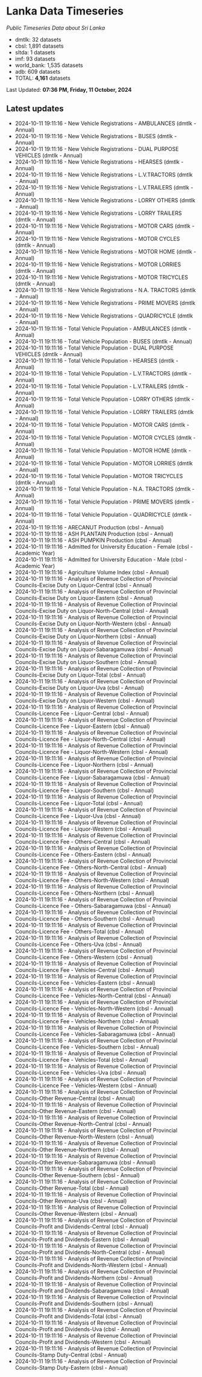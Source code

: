 # Lanka Data Timeseries
*Public Timeseries Data about Sri Lanka*

* dmtlk: 32 datasets
* cbsl: 1,891 datasets
* sltda: 1 datasets
* imf: 93 datasets
* world_bank: 1,535 datasets
* adb: 609 datasets
* TOTAL: **4,161** datasets

Last Updated: **07:36 PM, Friday, 11 October, 2024**

## Latest updates

* 2024-10-11 19:11:16 - New Vehicle Registrations - AMBULANCES (dmtlk - Annual)
* 2024-10-11 19:11:16 - New Vehicle Registrations - BUSES (dmtlk - Annual)
* 2024-10-11 19:11:16 - New Vehicle Registrations - DUAL PURPOSE VEHICLES (dmtlk - Annual)
* 2024-10-11 19:11:16 - New Vehicle Registrations - HEARSES (dmtlk - Annual)
* 2024-10-11 19:11:16 - New Vehicle Registrations - L.V.TRACTORS (dmtlk - Annual)
* 2024-10-11 19:11:16 - New Vehicle Registrations - L.V.TRAILERS (dmtlk - Annual)
* 2024-10-11 19:11:16 - New Vehicle Registrations - LORRY OTHERS (dmtlk - Annual)
* 2024-10-11 19:11:16 - New Vehicle Registrations - LORRY TRAILERS (dmtlk - Annual)
* 2024-10-11 19:11:16 - New Vehicle Registrations - MOTOR CARS (dmtlk - Annual)
* 2024-10-11 19:11:16 - New Vehicle Registrations - MOTOR CYCLES (dmtlk - Annual)
* 2024-10-11 19:11:16 - New Vehicle Registrations - MOTOR HOME (dmtlk - Annual)
* 2024-10-11 19:11:16 - New Vehicle Registrations - MOTOR LORRIES (dmtlk - Annual)
* 2024-10-11 19:11:16 - New Vehicle Registrations - MOTOR TRICYCLES (dmtlk - Annual)
* 2024-10-11 19:11:16 - New Vehicle Registrations - N.A. TRACTORS (dmtlk - Annual)
* 2024-10-11 19:11:16 - New Vehicle Registrations - PRIME MOVERS (dmtlk - Annual)
* 2024-10-11 19:11:16 - New Vehicle Registrations - QUADRICYCLE (dmtlk - Annual)
* 2024-10-11 19:11:16 - Total Vehicle Population - AMBULANCES (dmtlk - Annual)
* 2024-10-11 19:11:16 - Total Vehicle Population - BUSES (dmtlk - Annual)
* 2024-10-11 19:11:16 - Total Vehicle Population - DUAL PURPOSE VEHICLES (dmtlk - Annual)
* 2024-10-11 19:11:16 - Total Vehicle Population - HEARSES (dmtlk - Annual)
* 2024-10-11 19:11:16 - Total Vehicle Population - L.V.TRACTORS (dmtlk - Annual)
* 2024-10-11 19:11:16 - Total Vehicle Population - L.V.TRAILERS (dmtlk - Annual)
* 2024-10-11 19:11:16 - Total Vehicle Population - LORRY OTHERS (dmtlk - Annual)
* 2024-10-11 19:11:16 - Total Vehicle Population - LORRY TRAILERS (dmtlk - Annual)
* 2024-10-11 19:11:16 - Total Vehicle Population - MOTOR CARS (dmtlk - Annual)
* 2024-10-11 19:11:16 - Total Vehicle Population - MOTOR CYCLES (dmtlk - Annual)
* 2024-10-11 19:11:16 - Total Vehicle Population - MOTOR HOME (dmtlk - Annual)
* 2024-10-11 19:11:16 - Total Vehicle Population - MOTOR LORRIES (dmtlk - Annual)
* 2024-10-11 19:11:16 - Total Vehicle Population - MOTOR TRICYCLES (dmtlk - Annual)
* 2024-10-11 19:11:16 - Total Vehicle Population - N.A. TRACTORS (dmtlk - Annual)
* 2024-10-11 19:11:16 - Total Vehicle Population - PRIME MOVERS (dmtlk - Annual)
* 2024-10-11 19:11:16 - Total Vehicle Population - QUADRICYCLE (dmtlk - Annual)
* 2024-10-11 19:11:16 - ARECANUT Production (cbsl - Annual)
* 2024-10-11 19:11:16 - ASH PLANTAIN Production (cbsl - Annual)
* 2024-10-11 19:11:16 - ASH PUMPKIN Production (cbsl - Annual)
* 2024-10-11 19:11:16 - Admitted for University Education - Female (cbsl - Academic Year)
* 2024-10-11 19:11:16 - Admitted for University Education - Male (cbsl - Academic Year)
* 2024-10-11 19:11:16 - Agriculture Volume Index (cbsl - Annual)
* 2024-10-11 19:11:16 - Analysis of Revenue Collection of Provincial Councils-Excise Duty on Liquor-Central (cbsl - Annual)
* 2024-10-11 19:11:16 - Analysis of Revenue Collection of Provincial Councils-Excise Duty on Liquor-Eastern (cbsl - Annual)
* 2024-10-11 19:11:16 - Analysis of Revenue Collection of Provincial Councils-Excise Duty on Liquor-North-Central (cbsl - Annual)
* 2024-10-11 19:11:16 - Analysis of Revenue Collection of Provincial Councils-Excise Duty on Liquor-North-Western (cbsl - Annual)
* 2024-10-11 19:11:16 - Analysis of Revenue Collection of Provincial Councils-Excise Duty on Liquor-Northern (cbsl - Annual)
* 2024-10-11 19:11:16 - Analysis of Revenue Collection of Provincial Councils-Excise Duty on Liquor-Sabaragamuwa (cbsl - Annual)
* 2024-10-11 19:11:16 - Analysis of Revenue Collection of Provincial Councils-Excise Duty on Liquor-Southern (cbsl - Annual)
* 2024-10-11 19:11:16 - Analysis of Revenue Collection of Provincial Councils-Excise Duty on Liquor-Total (cbsl - Annual)
* 2024-10-11 19:11:16 - Analysis of Revenue Collection of Provincial Councils-Excise Duty on Liquor-Uva (cbsl - Annual)
* 2024-10-11 19:11:16 - Analysis of Revenue Collection of Provincial Councils-Excise Duty on Liquor-Western (cbsl - Annual)
* 2024-10-11 19:11:16 - Analysis of Revenue Collection of Provincial Councils-Licence Fee - Liquor-Central (cbsl - Annual)
* 2024-10-11 19:11:16 - Analysis of Revenue Collection of Provincial Councils-Licence Fee - Liquor-Eastern (cbsl - Annual)
* 2024-10-11 19:11:16 - Analysis of Revenue Collection of Provincial Councils-Licence Fee - Liquor-North-Central (cbsl - Annual)
* 2024-10-11 19:11:16 - Analysis of Revenue Collection of Provincial Councils-Licence Fee - Liquor-North-Western (cbsl - Annual)
* 2024-10-11 19:11:16 - Analysis of Revenue Collection of Provincial Councils-Licence Fee - Liquor-Northern (cbsl - Annual)
* 2024-10-11 19:11:16 - Analysis of Revenue Collection of Provincial Councils-Licence Fee - Liquor-Sabaragamuwa (cbsl - Annual)
* 2024-10-11 19:11:16 - Analysis of Revenue Collection of Provincial Councils-Licence Fee - Liquor-Southern (cbsl - Annual)
* 2024-10-11 19:11:16 - Analysis of Revenue Collection of Provincial Councils-Licence Fee - Liquor-Total (cbsl - Annual)
* 2024-10-11 19:11:16 - Analysis of Revenue Collection of Provincial Councils-Licence Fee - Liquor-Uva (cbsl - Annual)
* 2024-10-11 19:11:16 - Analysis of Revenue Collection of Provincial Councils-Licence Fee - Liquor-Western (cbsl - Annual)
* 2024-10-11 19:11:16 - Analysis of Revenue Collection of Provincial Councils-Licence Fee - Others-Central (cbsl - Annual)
* 2024-10-11 19:11:16 - Analysis of Revenue Collection of Provincial Councils-Licence Fee - Others-Eastern (cbsl - Annual)
* 2024-10-11 19:11:16 - Analysis of Revenue Collection of Provincial Councils-Licence Fee - Others-North-Central (cbsl - Annual)
* 2024-10-11 19:11:16 - Analysis of Revenue Collection of Provincial Councils-Licence Fee - Others-North-Western (cbsl - Annual)
* 2024-10-11 19:11:16 - Analysis of Revenue Collection of Provincial Councils-Licence Fee - Others-Northern (cbsl - Annual)
* 2024-10-11 19:11:16 - Analysis of Revenue Collection of Provincial Councils-Licence Fee - Others-Sabaragamuwa (cbsl - Annual)
* 2024-10-11 19:11:16 - Analysis of Revenue Collection of Provincial Councils-Licence Fee - Others-Southern (cbsl - Annual)
* 2024-10-11 19:11:16 - Analysis of Revenue Collection of Provincial Councils-Licence Fee - Others-Total (cbsl - Annual)
* 2024-10-11 19:11:16 - Analysis of Revenue Collection of Provincial Councils-Licence Fee - Others-Uva (cbsl - Annual)
* 2024-10-11 19:11:16 - Analysis of Revenue Collection of Provincial Councils-Licence Fee - Others-Western (cbsl - Annual)
* 2024-10-11 19:11:16 - Analysis of Revenue Collection of Provincial Councils-Licence Fee - Vehicles-Central (cbsl - Annual)
* 2024-10-11 19:11:16 - Analysis of Revenue Collection of Provincial Councils-Licence Fee - Vehicles-Eastern (cbsl - Annual)
* 2024-10-11 19:11:16 - Analysis of Revenue Collection of Provincial Councils-Licence Fee - Vehicles-North-Central (cbsl - Annual)
* 2024-10-11 19:11:16 - Analysis of Revenue Collection of Provincial Councils-Licence Fee - Vehicles-North-Western (cbsl - Annual)
* 2024-10-11 19:11:16 - Analysis of Revenue Collection of Provincial Councils-Licence Fee - Vehicles-Northern (cbsl - Annual)
* 2024-10-11 19:11:16 - Analysis of Revenue Collection of Provincial Councils-Licence Fee - Vehicles-Sabaragamuwa (cbsl - Annual)
* 2024-10-11 19:11:16 - Analysis of Revenue Collection of Provincial Councils-Licence Fee - Vehicles-Southern (cbsl - Annual)
* 2024-10-11 19:11:16 - Analysis of Revenue Collection of Provincial Councils-Licence Fee - Vehicles-Total (cbsl - Annual)
* 2024-10-11 19:11:16 - Analysis of Revenue Collection of Provincial Councils-Licence Fee - Vehicles-Uva (cbsl - Annual)
* 2024-10-11 19:11:16 - Analysis of Revenue Collection of Provincial Councils-Licence Fee - Vehicles-Western (cbsl - Annual)
* 2024-10-11 19:11:16 - Analysis of Revenue Collection of Provincial Councils-Other Revenue-Central (cbsl - Annual)
* 2024-10-11 19:11:16 - Analysis of Revenue Collection of Provincial Councils-Other Revenue-Eastern (cbsl - Annual)
* 2024-10-11 19:11:16 - Analysis of Revenue Collection of Provincial Councils-Other Revenue-North-Central (cbsl - Annual)
* 2024-10-11 19:11:16 - Analysis of Revenue Collection of Provincial Councils-Other Revenue-North-Western (cbsl - Annual)
* 2024-10-11 19:11:16 - Analysis of Revenue Collection of Provincial Councils-Other Revenue-Northern (cbsl - Annual)
* 2024-10-11 19:11:16 - Analysis of Revenue Collection of Provincial Councils-Other Revenue-Sabaragamuwa (cbsl - Annual)
* 2024-10-11 19:11:16 - Analysis of Revenue Collection of Provincial Councils-Other Revenue-Southern (cbsl - Annual)
* 2024-10-11 19:11:16 - Analysis of Revenue Collection of Provincial Councils-Other Revenue-Total (cbsl - Annual)
* 2024-10-11 19:11:16 - Analysis of Revenue Collection of Provincial Councils-Other Revenue-Uva (cbsl - Annual)
* 2024-10-11 19:11:16 - Analysis of Revenue Collection of Provincial Councils-Other Revenue-Western (cbsl - Annual)
* 2024-10-11 19:11:16 - Analysis of Revenue Collection of Provincial Councils-Profit and Dividends-Central (cbsl - Annual)
* 2024-10-11 19:11:16 - Analysis of Revenue Collection of Provincial Councils-Profit and Dividends-Eastern (cbsl - Annual)
* 2024-10-11 19:11:16 - Analysis of Revenue Collection of Provincial Councils-Profit and Dividends-North-Central (cbsl - Annual)
* 2024-10-11 19:11:16 - Analysis of Revenue Collection of Provincial Councils-Profit and Dividends-North-Western (cbsl - Annual)
* 2024-10-11 19:11:16 - Analysis of Revenue Collection of Provincial Councils-Profit and Dividends-Northern (cbsl - Annual)
* 2024-10-11 19:11:16 - Analysis of Revenue Collection of Provincial Councils-Profit and Dividends-Sabaragamuwa (cbsl - Annual)
* 2024-10-11 19:11:16 - Analysis of Revenue Collection of Provincial Councils-Profit and Dividends-Southern (cbsl - Annual)
* 2024-10-11 19:11:16 - Analysis of Revenue Collection of Provincial Councils-Profit and Dividends-Total (cbsl - Annual)
* 2024-10-11 19:11:16 - Analysis of Revenue Collection of Provincial Councils-Profit and Dividends-Uva (cbsl - Annual)
* 2024-10-11 19:11:16 - Analysis of Revenue Collection of Provincial Councils-Profit and Dividends-Western (cbsl - Annual)
* 2024-10-11 19:11:16 - Analysis of Revenue Collection of Provincial Councils-Stamp Duty-Central (cbsl - Annual)
* 2024-10-11 19:11:16 - Analysis of Revenue Collection of Provincial Councils-Stamp Duty-Eastern (cbsl - Annual)